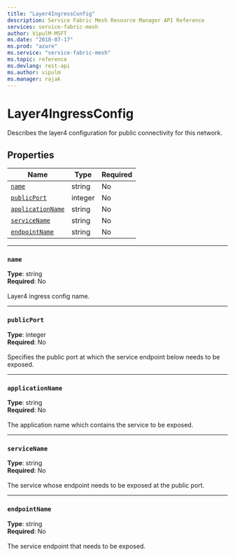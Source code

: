 ```yaml
---
title: "Layer4IngressConfig"
description: Service Fabric Mesh Resource Manager API Reference
services: service-fabric-mesh
author: VipulM-MSFT
ms.date: "2018-07-17"
ms.prod: "azure"
ms.service: "service-fabric-mesh"
ms.topic: reference
ms.devlang: rest-api
ms.author: vipulm
ms.manager: rajak
---
```

# Layer4IngressConfig

Describes the layer4 configuration for public connectivity for this network.

## Properties
| Name | Type | Required |
| --- | --- | --- |
| [`name`](#name) | string | No |
| [`publicPort`](#publicport) | integer | No |
| [`applicationName`](#applicationname) | string | No |
| [`serviceName`](#servicename) | string | No |
| [`endpointName`](#endpointname) | string | No |

____
### `name`
__Type__: string <br/>
__Required__: No<br/>
<br/>
Layer4 ingress config name.

____
### `publicPort`
__Type__: integer <br/>
__Required__: No<br/>
<br/>
Specifies the public port at which the service endpoint below needs to be exposed.

____
### `applicationName`
__Type__: string <br/>
__Required__: No<br/>
<br/>
The application name which contains the service to be exposed.

____
### `serviceName`
__Type__: string <br/>
__Required__: No<br/>
<br/>
The service whose endpoint needs to be exposed at the public port.

____
### `endpointName`
__Type__: string <br/>
__Required__: No<br/>
<br/>
The service endpoint that needs to be exposed.
